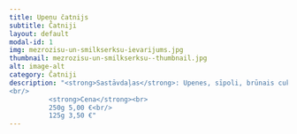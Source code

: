 ```yaml
---
title: Upeņu čatnijs
subtitle: Čatniji
layout: default
modal-id: 1
img: mezrozisu-un-smilkserksu-ievarijums.jpg
thumbnail: mezrozisu-un-smilkserksu--thumbnail.jpg
alt: image-alt
category: Čatniji
description: "<strong>Sastāvdaļas</strong>: Upenes, sīpoli, brūnais cukurs, baltvīna etiķis, apelsīna sula, marineti zaļie pipari, eļļa, sāls.<br/>
<br/>
          <strong>Cena</strong><br>
          250g 5,00 €<br/>
          125g 3,50 €"
---
```

